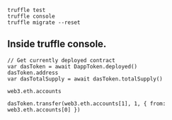 

```
truffle test
truffle console
truffle migrate --reset
```

## Inside truffle console.

```
// Get currently deployed contract
var dasToken = await DappToken.deployed()
dasToken.address
var dasTotalSupply = await dasToken.totalSupply()
```

```
web3.eth.accounts

dasToken.transfer(web3.eth.accounts[1], 1, { from: web3.eth.accounts[0] })
```


